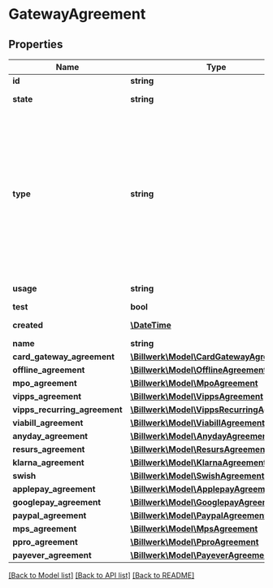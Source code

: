 # GatewayAgreement

## Properties
Name | Type | Description | Notes
------------ | ------------- | ------------- | -------------
**id** | **string** | Agreement id | 
**state** | **string** | Agreement state: &#x60;active&#x60;, &#x60;disabled&#x60;, &#x60;pending&#x60; or &#x60;deleted&#x60; | 
**type** | **string** | Agreement type: &#x60;card&#x60;, &#x60;viabill&#x60;, &#x60;anyday&#x60;, &#x60;resurs&#x60;, &#x60;klarna_pay_now&#x60;, &#x60;klarna_pay_later&#x60;, &#x60;klarna_slice_it&#x60;,&#x60;klarna_direct_bank_transfer&#x60;, &#x60;klarna_direct_debit&#x60;, &#x60;santander&#x60;,&#x60;mobilepay&#x60;, &#x60;mobilepay_subscriptions&#x60;, &#x60;applepay&#x60;, &#x60;googlepay&#x60;, &#x60;vipps&#x60;, &#x60;swish&#x60;, &#x60;paypal&#x60;, &#x60;pp_bancontact&#x60;, &#x60;pp_blik_oc&#x60;, &#x60;pp_giropay&#x60;, &#x60;pp_ideal&#x60;, &#x60;pp_p24&#x60;, &#x60;pp_sepa&#x60;, &#x60;pp_trustly&#x60;, &#x60;pp_verkkopankki&#x60;&#x60;pp_eps&#x60;, &#x60;pp_estonia_banks&#x60;, &#x60;pp_latvia_banks&#x60;, &#x60;pp_lithuania_banks&#x60;, &#x60;pp_mb_way&#x60;, &#x60;pp_multibanco&#x60;, &#x60;pp_mybank&#x60;, &#x60;pp_payconiq&#x60;, &#x60;pp_paysafecard&#x60;, &#x60;pp_paysera&#x60;, &#x60;pp_postfinance&#x60;, &#x60;pp_satispay&#x60;, &#x60;pp_wechatpay&#x60;. | 
**usage** | **string** | Agreement payment type usage: &#x60;single&#x60;, &#x60;reusable&#x60;, &#x60;subscription&#x60; | 
**test** | **bool** | Test agreement or not | 
**created** | [**\DateTime**](\DateTime.md) | Date when the agreement was created. In [ISO-8601](http://en.wikipedia.org/wiki/ISO_8601) extended offset date-time format. | 
**name** | **string** | Optional name | [optional] 
**card_gateway_agreement** | [**\Billwerk\Model\CardGatewayAgreement**](CardGatewayAgreement.md) |  | [optional] 
**offline_agreement** | [**\Billwerk\Model\OfflineAgreement**](OfflineAgreement.md) |  | [optional] 
**mpo_agreement** | [**\Billwerk\Model\MpoAgreement**](MpoAgreement.md) |  | [optional] 
**vipps_agreement** | [**\Billwerk\Model\VippsAgreement**](VippsAgreement.md) |  | [optional] 
**vipps_recurring_agreement** | [**\Billwerk\Model\VippsRecurringAgreement**](VippsRecurringAgreement.md) |  | [optional] 
**viabill_agreement** | [**\Billwerk\Model\ViabillAgreement**](ViabillAgreement.md) |  | [optional] 
**anyday_agreement** | [**\Billwerk\Model\AnydayAgreement**](AnydayAgreement.md) |  | [optional] 
**resurs_agreement** | [**\Billwerk\Model\ResursAgreement**](ResursAgreement.md) |  | [optional] 
**klarna_agreement** | [**\Billwerk\Model\KlarnaAgreement**](KlarnaAgreement.md) |  | [optional] 
**swish** | [**\Billwerk\Model\SwishAgreement**](SwishAgreement.md) |  | [optional] 
**applepay_agreement** | [**\Billwerk\Model\ApplepayAgreement**](ApplepayAgreement.md) |  | [optional] 
**googlepay_agreement** | [**\Billwerk\Model\GooglepayAgreement**](GooglepayAgreement.md) |  | [optional] 
**paypal_agreement** | [**\Billwerk\Model\PaypalAgreement**](PaypalAgreement.md) |  | [optional] 
**mps_agreement** | [**\Billwerk\Model\MpsAgreement**](MpsAgreement.md) |  | [optional] 
**ppro_agreement** | [**\Billwerk\Model\PproAgreement**](PproAgreement.md) |  | [optional] 
**payever_agreement** | [**\Billwerk\Model\PayeverAgreement**](PayeverAgreement.md) |  | [optional] 

[[Back to Model list]](../../README.md#documentation-for-models) [[Back to API list]](../../README.md#documentation-for-api-endpoints) [[Back to README]](../../README.md)

